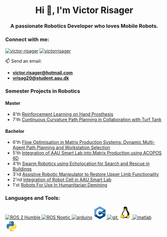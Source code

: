 <h1 align="center">Hi 👋, I'm Victor Risager</h1>
<h3 align="center">A passionate Robotics Developer who loves Mobile Robots.</h3>

<h3 align="left">Connect with me:</h3>
<p align="left">
<a href="https://www.linkedin.com/in/victor-risager" target="blank"><img align="center" src="https://raw.githubusercontent.com/rahuldkjain/github-profile-readme-generator/master/src/images/icons/Social/linked-in-alt.svg" alt="victor-risager" height="30" width="40" /></a>
<a href="https://fb.com/victorrisager7" target="blank"><img align="center" src="https://raw.githubusercontent.com/rahuldkjain/github-profile-readme-generator/master/src/images/icons/Social/facebook.svg" alt="victorrisager" height="30" width="40" /></a>
</p>

📫 Send an email:
-  **victor.risager@hotmail.com**
-  **vrisag20@student.aau.dk**



<h3 alight="left">Semester Projects in Robotics</h3>
  
<h4 align="left">Master</h4>

- 8'th <a href="https://github.com/RoboticsAAU/hand_prosthesis_rl_control_pkgs.git">Reinforcement Learning on Hand Prosthesis</a>
- 7'th <a href="https://github.com/RoboticsAAU/TurfTank_smooth_trajectory_handover.git">Cuntinuous Curvature Path Planning in Collaboration with Turf Tank</a>


<h4 align="left">Bachelor</h4>

- 6'th <a href="https://github.com/RoboticsAAU/MatrixProductionV2.git">Flow Optimisation in Matrix Production Systems: Dynamic Multi-Agent Path Planning and Workstation Selection</a>
- 5'th <a href="https://github.com/RoboticsAAU/MatrixProduction.git">Integration of AAU Smart Lab into Matrix Production using ACOPOS 6D</a>
- 4'th <a href="https://github.com/RoboticsAAU/EchoLocalisation.git">Swarm Robotics using Echolocation for Search and Rescue in Buildings</a>
- 3'rd <a href="https://github.com/RoboticsAAU/CrustCrawler.git">Assistive Robotic Manipulator to Restore Upper Limb Functionality</a>
- 2'nd <a href="https://github.com/RoboticsAAU/Simulation-of-robot-cell-for-AAU-Smart-Lab.git">Integration of Robot Cell in AAU Smart Lab</a>
- 1'st <a href="https://github.com/RoboticsAAU/mine_detection.git">Robots For Use In Humanitarian Demining</a>





<h3 align="left">Languages and Tools:</h3>
<p align="left"> 
  <a href="https://docs.ros.org/en/humble/index.html#" target="_blank" rel="noreferrer"> 
    <img src="https://images.squarespace-cdn.com/content/v1/606d378755a86f589aa297b7/1653397531343-6M4IQ4JWDQV1SQ8W17UN/HumbleHawksbill_TransparentBG-NoROS.png?format=2500w" alt="ROS 2 Humble" width="40" height="40"/> 
  </a>
  <a href="http://wiki.ros.org/noetic" target="_blank" rel="noreferrer"> 
    <img src="http://wiki.ros.org/noetic?action=AttachFile&do=get&target=noetic.png" alt="ROS Noetic" width="40" height="40"/> 
  </a>
<a href="https://www.arduino.cc/" target="_blank" rel="noreferrer"> <img src="https://cdn.worldvectorlogo.com/logos/arduino-1.svg" alt="arduino" width="40" height="40"/></a> 
<a href="https://www.w3schools.com/cpp/" target="_blank" rel="noreferrer"> <img src="https://raw.githubusercontent.com/devicons/devicon/master/icons/cplusplus/cplusplus-original.svg" alt="cplusplus" width="40" height="40"/> </a>
<a href="https://git-scm.com/" target="_blank" rel="noreferrer"> <img src="https://www.vectorlogo.zone/logos/git-scm/git-scm-icon.svg" alt="git" width="40" height="40"/> </a> 
<a href="https://www.linux.org/" target="_blank" rel="noreferrer"> <img src="https://raw.githubusercontent.com/devicons/devicon/master/icons/linux/linux-original.svg" alt="linux" width="40" height="40"/> </a> 
<a href="https://www.mathworks.com/" target="_blank" rel="noreferrer"> <img src="https://upload.wikimedia.org/wikipedia/commons/2/21/Matlab_Logo.png" alt="matlab" width="40" height="40"/> </a> 
<a href="https://www.python.org" target="_blank" rel="noreferrer"> <img src="https://raw.githubusercontent.com/devicons/devicon/master/icons/python/python-original.svg" alt="python" width="40" height="40"/> </a> </p>
